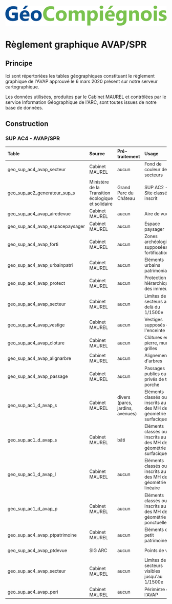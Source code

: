 ![picto](/doc/img/geocompiegnois_2020.png)

# Règlement graphique AVAP/SPR

## Principe

Ici sont répertoriées les tables géographiques constituant le règlement graphique de l'AVAP approuvé le 6 mars 2020 présent sur notre serveur cartographique.

Les données utilisées, produites par le Cabinet MAUREL et contrôlées par le service Information Géographique de l'ARC, sont toutes issues de notre base de données.

## Construction

### SUP AC4 - AVAP/SPR

|Table | Source | Pré-traitement | Usage | Style
|:---|:---|:---|:---|:---|
|geo_sup_ac4_avap_secteur|Cabinet MAUREL|aucun|Fond de couleur des secteurs|SUP-AC4-AVAP_secteur_fond.sld|
|geo_sup_ac2_generateur_sup_s|Ministère de la Transition écologique et solidaire|Grand Parc du Château|SUP AC2 - Site classé ou inscrit|SUP-AC4-AVAP_ac2_gen.sld|
|geo_sup_ac4_avap_airedevue|Cabinet MAUREL|aucun|Aire de vue|SUP-AC4-AVAP_airedevue.sld|
|geo_sup_ac4_avap_espacepaysager|Cabinet MAUREL|aucun|Espace paysager|SUP-AC4-AVAP_espacepaysager.sld|
|geo_sup_ac4_avap_forti|Cabinet MAUREL|aucun|Zones archéologiques supposées des fortifications|SUP-AC4-AVAP_forti.sld|
|geo_sup_ac4_avap_urbainpatri|Cabinet MAUREL|aucun|Eléments urbains patrimoniaux|SUP-AC4-AVAP_urbainpatri.sld|
|geo_sup_ac4_avap_protect|Cabinet MAUREL|aucun|Protection hiérarchique des immeubles|SUP-AC4-AVAP_protec.sld|
|geo_sup_ac4_avap_secteur|Cabinet MAUREL|aucun|Limites de secteurs au-delà du 1/1500e|SUP-AC4-AVAP_secteur_niv_inf.sld|
|geo_sup_ac4_avap_vestige|Cabinet MAUREL|aucun|Vestiges supposés de l'enceinte|SUP-AC4-AVAP_vestige.sld|
|geo_sup_ac4_avap_cloture|Cabinet MAUREL|aucun|Clôtures en pierre, murets, grilles|SUP-AC4-AVAP_cloture.sld|
|geo_sup_ac4_avap_alignarbre|Cabinet MAUREL|aucun|Alignements d'arbres|SUP-AC4-AVAP_alignarbre.sld|
|geo_sup_ac4_avap_passage|Cabinet MAUREL|aucun|Passages publics ou privés de type porche|SUP-AC4-AVAP_passage.sld|
|geo_sup_ac1_d_avap_s|Cabinet MAUREL|divers (parcs, jardins, avenues)|Eléments classés ou inscrits au titre des MH de géométrie surfacique|SUP-AC4-AVAP_MH_divers.sld|
|geo_sup_ac1_d_avap_s|Cabinet MAUREL|bâti|Eléments classés ou inscrits au titre des MH de géométrie surfacique|SUP-AC4-AVAP_MH_bati.sld|
|geo_sup_ac1_d_avap_l|Cabinet MAUREL|aucun|Eléments classés ou inscrits au titre des MH de géométrie linéaire|SUP-AC4-AVAP_MH_lin.sld|
|geo_sup_ac1_d_avap_p|Cabinet MAUREL|aucun|Eléments classés ou inscrits au titre des MH de géométrie ponctuelle|SUP-AC4-AVAP_MH_pct.sld|
|geo_sup_ac4_avap_ptpatrimoine|Cabinet MAUREL|aucun|Eléments du petit patrimoine|SUP-AC4-AVAP_ptpatrimoine.sld|
|geo_sup_ac4_avap_ptdevue|SIG ARC|aucun|Points de vue|SUP-AC4-AVAP_ptdevue.sld|
|geo_sup_ac4_avap_secteur|Cabinet MAUREL|aucun|Limites de secteurs visibles jusqu'au 1/1500e|SUP-AC4-AVAP_secteur_niv_sup.sld|
|geo_sup_ac4_avap_peri|Cabinet MAUREL|aucun|Périmètre de l'AVAP|SUP-AC4-AVAP_peri.sld|
